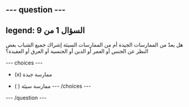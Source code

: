 --- question ---
---
legend: السؤال 1 من 9
---

هل يعدّ من الممارسات الجيدة أم من الممارسات السيئة إشراك جميع الشباب بغض النظر عن الجنس أو العمر أو الدين أو الجنسية أو العرق أو العقيدة؟

--- choices ---
- (x) ممارسة جيدة

- ( ) ممارسة سيئة --- /choices ---

--- /question ---
